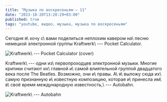 ```yaml
---
title: "Музыка по воскресеньям — 11"
date: "2013-10-20T13:20:29+03:00"
published: true
tags: "youtube, видео, музыка, музыка по воскресеньям"
---
```


Сегодня я\ хочу с\ вами поделиться неплохим кавером на\ песню немецкой электронной группы Kraftwerk\ --- Pocket
Calculator.

![Kraftwerk\ --- Pocket Calculator (cover)](http://www.youtube.com/watch?v=xm5HF9uhhic)

Kraftwerk\ --- одни из\ первопроходцев электронной музыки. Многие критики считают их\ главной и\ самой влиятельной
группой двадцатого века после The Beatles. Возможно, они и\ правы. А\ я\ выложу сюда их\ самую признанную и\ известную
композицию, которая и\ принесла им\ в\ своё время международную известность,\ --- Autobahn.

![Kraftwerk\ --- Autobahn](http://www.youtube.com/watch?v=gChOifUJZMc)
